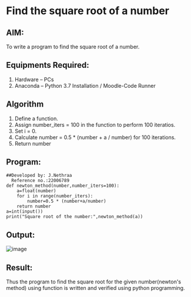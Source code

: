 # Find the square root of a number

## AIM:
To write a program to find the square root of a number.

## Equipments Required:
1. Hardware – PCs
2. Anaconda – Python 3.7 Installation / Moodle-Code Runner

## Algorithm
1. Define a function.
2. Assign number_iters = 100 in the function to perform 100 iteratios.
3. Set i = 0.
4. Calculate  number = 0.5 * (number + a / number) for 100 iterations.
5. Return number

## Program:
```
##Developed by: J.Nethraa
  Reference no.:22006789
def newton_method(number,number_iters=100):
    a=float(number)
    for i in range(number_iters):
        number=0.5 * (number+a/number)
    return number
a=int(input())
print("Square root of the number:",newton_method(a))
```

## Output:
![image](https://user-images.githubusercontent.com/121215786/214864948-c0d90501-ebee-40a5-8091-664b7d876879.png)


## Result:
Thus the program to find the square root for the given number(newton's method) using function is written and verified using python programming.
